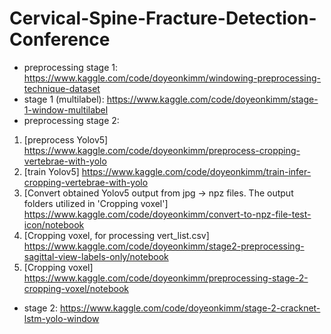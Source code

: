 # Cervical-Spine-Fracture-Detection-Conference
- preprocessing stage 1: https://www.kaggle.com/code/doyeonkimm/windowing-preprocessing-technique-dataset
- stage 1 (multilabel): https://www.kaggle.com/code/doyeonkimm/stage-1-window-multilabel
- preprocessing stage 2:
1. [preprocess Yolov5] https://www.kaggle.com/code/doyeonkimm/preprocess-cropping-vertebrae-with-yolo
2. [train Yolov5] https://www.kaggle.com/code/doyeonkimm/train-infer-cropping-vertebrae-with-yolo
3. [Convert obtained Yolov5 output from jpg -> npz files. The output folders utilized in 'Cropping voxel'] https://www.kaggle.com/code/doyeonkimm/convert-to-npz-file-test-icon/notebook
4. [Cropping voxel, for processing vert_list.csv] https://www.kaggle.com/code/doyeonkimm/stage2-preprocessing-sagittal-view-labels-only/notebook
5. [Cropping voxel] https://www.kaggle.com/code/doyeonkimm/preprocessing-stage-2-cropping-voxel/notebook
- stage 2: https://www.kaggle.com/code/doyeonkimm/stage-2-cracknet-lstm-yolo-window

